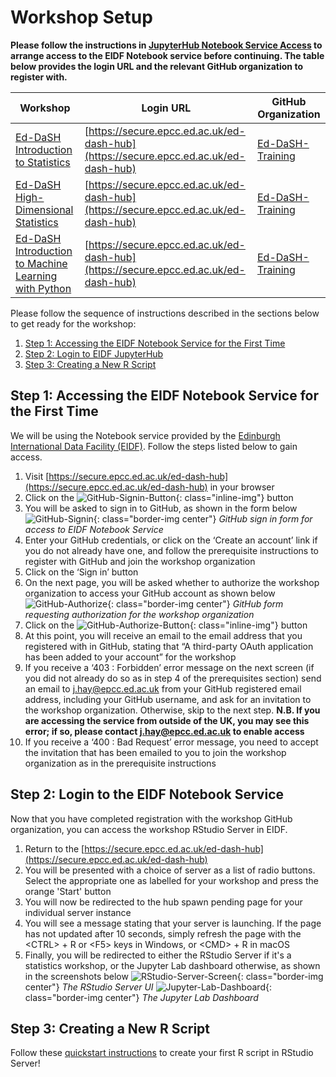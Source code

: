 # Workshop Setup

**Please follow the instructions in [JupyterHub Notebook Service Access](../jhub-git/#ed-dash-workshops)
to arrange access to the EIDF Notebook service before continuing. The table below provides the login URL and the relevant
GitHub organization to register with.**

| Workshop                                                                                                              | Login URL                                                                            | GitHub Organization                                     |
|-----------------------------------------------------------------------------------------------------------------------|--------------------------------------------------------------------------------------|---------------------------------------------------------|
| [Ed-DaSH Introduction to Statistics](https://edcarp.github.io/2022-05-03_ed-dash_intro-statistics)                    | [https://secure.epcc.ed.ac.uk/ed-dash-hub](https://secure.epcc.ed.ac.uk/ed-dash-hub) | [Ed-DaSH-Training](https://github.com/Ed-DaSH-Training) |
| [Ed-DaSH High-Dimensional Statistics](https://edcarp.github.io/2022-05-17_ed-dash_high-dim-stats)                     | [https://secure.epcc.ed.ac.uk/ed-dash-hub](https://secure.epcc.ed.ac.uk/ed-dash-hub) | [Ed-DaSH-Training](https://github.com/Ed-DaSH-Training) |
| [Ed-DaSH Introduction to Machine Learning with Python](https://edcarp.github.io/2022-08-23_ed-dash_machine_learning/) | [https://secure.epcc.ed.ac.uk/ed-dash-hub](https://secure.epcc.ed.ac.uk/ed-dash-hub) | [Ed-DaSH-Training](https://github.com/Ed-DaSH-Training) |

Please follow the sequence of instructions described in the sections below to get ready for the workshop:

1. [Step 1: Accessing the EIDF Notebook Service for the First Time](#step-1-accessing-the-eidf-notebook-service-for-the-first-time)
1. [Step 2: Login to EIDF JupyterHub](#step-2-login-to-the-eidf-notebook-service)
1. [Step 3: Creating a New R Script](#step-3-creating-a-new-r-script)

## Step 1: Accessing the EIDF Notebook Service for the First Time

We will be using the Notebook service provided by the [Edinburgh International Data Facility
(EIDF)](https://www.ed.ac.uk/edinburgh-international-data-facility). Follow the steps listed below to gain
access.

1. Visit [https://secure.epcc.ed.ac.uk/ed-dash-hub](https://secure.epcc.ed.ac.uk/ed-dash-hub) in your browser
1. Click on the ![GitHub-Signin-Button](/eidf-docs/images/access/github-signin-btn.png){: class="inline-img"} button
1. You will be asked to sign in to GitHub, as shown in the form below
   ![GitHub-Signin](/eidf-docs/images/access/github-signin.png){: class="border-img center"}
   *GitHub sign in form for access to EIDF Notebook Service*
1. Enter your GitHub credentials, or click on the ‘Create an account’ link if you do not already have one, and follow
   the prerequisite instructions to register with GitHub and join the workshop organization
1. Click on the ‘Sign in’ button
1. On the next page, you will be asked whether to authorize the workshop organization to access your GitHub account as
   shown below
   ![GitHub-Authorize](/eidf-docs/images/access/github-authorize.png){: class="border-img center"}
   *GitHub form requesting authorization for the workshop organization*
1. Click on the ![GitHub-Authorize-Button](/eidf-docs/images/access/authorize-btn.png){: class="inline-img"} button
1. At this point, you will receive an email to the email address that you registered with in GitHub, stating that
   “A third-party OAuth application has been added to your account” for the workshop
1. If you receive a ‘403 : Forbidden’ error message on the next screen (if you did not already do so as in step 4 of the
    prerequisites section) send an email to [j.hay@epcc.ed.ac.uk](mailto:j.hay@epcc.ed.ac.uk) from your GitHub registered
    email address, including your GitHub username, and ask for an invitation to the workshop organization. Otherwise, skip
    to the next step. **N.B. If you are accessing the service from outside of the UK, you may see this error; if so, please
    contact [j.hay@epcc.ed.ac.uk](mailto:j.hay@epcc.ed.ac.uk) to enable access**
1. If you receive a ‘400 : Bad Request’ error message, you need to accept the invitation that has been emailed to you
    to join the workshop organization as in the prerequisite instructions

## Step 2: Login to the EIDF Notebook Service

Now that you have completed registration with the workshop GitHub organization, you can access the workshop RStudio
Server in EIDF.

1. Return to the [https://secure.epcc.ed.ac.uk/ed-dash-hub](https://secure.epcc.ed.ac.uk/ed-dash-hub)
1. You will be presented with a choice of server as a list of radio buttons. Select the appropriate one as labelled for
   your workshop and press the orange 'Start' button
1. You will now be redirected to the hub spawn pending page for your individual server instance
1. You will see a message stating that your server is launching. If the page has not updated after 10 seconds, simply
   refresh the page with the &lt;CTRL&gt; + R or &lt;F5&gt; keys in Windows, or &lt;CMD&gt; + R in macOS
1. Finally, you will be redirected to either the RStudio Server if it's a statistics workshop, or the Jupyter Lab
   dashboard otherwise, as shown in the screenshots below
   ![RStudio-Server-Screen](/eidf-docs/images/access/rstudio-server-screen.png){: class="border-img center"}
   *The RStudio Server UI*
   ![Jupyter-Lab-Dashboard](/eidf-docs/images/access/jupyterlab-dashboard.png){: class="border-img center"}
   *The Jupyter Lab Dashboard*

## Step 3: Creating a New R Script

Follow these [quickstart instructions](/eidf-docs/services/rstudioserver/quickstart#creating-a-new-r-script) to create your first
R script in RStudio Server!
